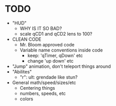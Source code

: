 # TODO
- "HUD"
    - WHY IS IT SO BAD?
    - scale qCD1 and qCD2 lens to 100?
- CLEAN CODE
    - Mr. Bloom approved code
    - Variable name conventions inside code
        - keep: 'qTimer, qDown' etc
        - change 'up down' etc
- "Jump" animation, don't teleport things around
- "Abilites"
    - "r": ult: grendade like stun?
- General math/speed/sizes/etc
    - Centering things
    - numbers, speeds, etc
    - colors